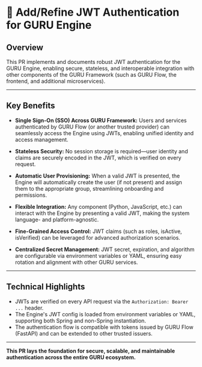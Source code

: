 # 🔐 Add/Refine JWT Authentication for GURU Engine

## Overview

This PR implements and documents robust JWT authentication for the GURU Engine, enabling secure, stateless, and interoperable integration with other components of the GURU Framework (such as GURU Flow, the frontend, and additional microservices).

---

## Key Benefits

- **Single Sign-On (SSO) Across GURU Framework:**
  Users and services authenticated by GURU Flow (or another trusted provider) can seamlessly access the Engine using JWTs, enabling unified identity and access management.

- **Stateless Security:**
  No session storage is required—user identity and claims are securely encoded in the JWT, which is verified on every request.

- **Automatic User Provisioning:**
  When a valid JWT is presented, the Engine will automatically create the user (if not present) and assign them to the appropriate group, streamlining onboarding and permissions.

- **Flexible Integration:**
  Any component (Python, JavaScript, etc.) can interact with the Engine by presenting a valid JWT, making the system language- and platform-agnostic.

- **Fine-Grained Access Control:**
  JWT claims (such as roles, isActive, isVerified) can be leveraged for advanced authorization scenarios.

- **Centralized Secret Management:**
  JWT secret, expiration, and algorithm are configurable via environment variables or YAML, ensuring easy rotation and alignment with other GURU services.

---

## Technical Highlights

- JWTs are verified on every API request via the `Authorization: Bearer ...` header.
- The Engine's JWT config is loaded from environment variables or YAML, supporting both Spring and non-Spring instantiation.
- The authentication flow is compatible with tokens issued by GURU Flow (FastAPI) and can be extended to other trusted issuers.

---

**This PR lays the foundation for secure, scalable, and maintainable authentication across the entire GURU ecosystem.**

